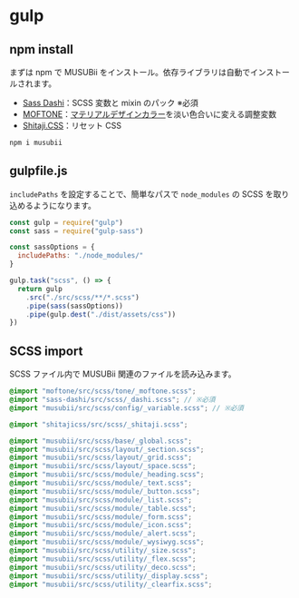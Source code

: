 # gulp

## npm install

まずは npm で MUSUBii をインストール。依存ライブラリは自動でインストールされます。

- [Sass Dashi](https://github.com/qrac/sass-dashi)：SCSS 変数と mixin のパック ※必須
- [MOFTONE](https://qrac.github.io/moftone/)：[マテリアルデザインカラー](https://qrac.github.io/mdtone/)を淡い色合いに変える調整変数
- [Shitaji.CSS](https://qrac.github.io/shitajicss/)：リセット CSS

```bash
npm i musubii
```

## gulpfile.js

`includePaths` を設定することで、簡単なパスで `node_modules` の SCSS を取り込めるようになります。

```js
const gulp = require("gulp")
const sass = require("gulp-sass")

const sassOptions = {
  includePaths: "./node_modules/"
}

gulp.task("scss", () => {
  return gulp
    .src("./src/scss/**/*.scss")
    .pipe(sass(sassOptions))
    .pipe(gulp.dest("./dist/assets/css"))
})
```

## SCSS import

SCSS ファイル内で MUSUBii 関連のファイルを読み込みます。

```scss
@import "moftone/src/scss/tone/_moftone.scss";
@import "sass-dashi/src/scss/_dashi.scss"; // ※必須
@import "musubii/src/scss/config/_variable.scss"; // ※必須

@import "shitajicss/src/scss/_shitaji.scss";

@import "musubii/src/scss/base/_global.scss";
@import "musubii/src/scss/layout/_section.scss";
@import "musubii/src/scss/layout/_grid.scss";
@import "musubii/src/scss/layout/_space.scss";
@import "musubii/src/scss/module/_heading.scss";
@import "musubii/src/scss/module/_text.scss";
@import "musubii/src/scss/module/_button.scss";
@import "musubii/src/scss/module/_list.scss";
@import "musubii/src/scss/module/_table.scss";
@import "musubii/src/scss/module/_form.scss";
@import "musubii/src/scss/module/_icon.scss";
@import "musubii/src/scss/module/_alert.scss";
@import "musubii/src/scss/module/_wysiwyg.scss";
@import "musubii/src/scss/utility/_size.scss";
@import "musubii/src/scss/utility/_flex.scss";
@import "musubii/src/scss/utility/_deco.scss";
@import "musubii/src/scss/utility/_display.scss";
@import "musubii/src/scss/utility/_clearfix.scss";
```
